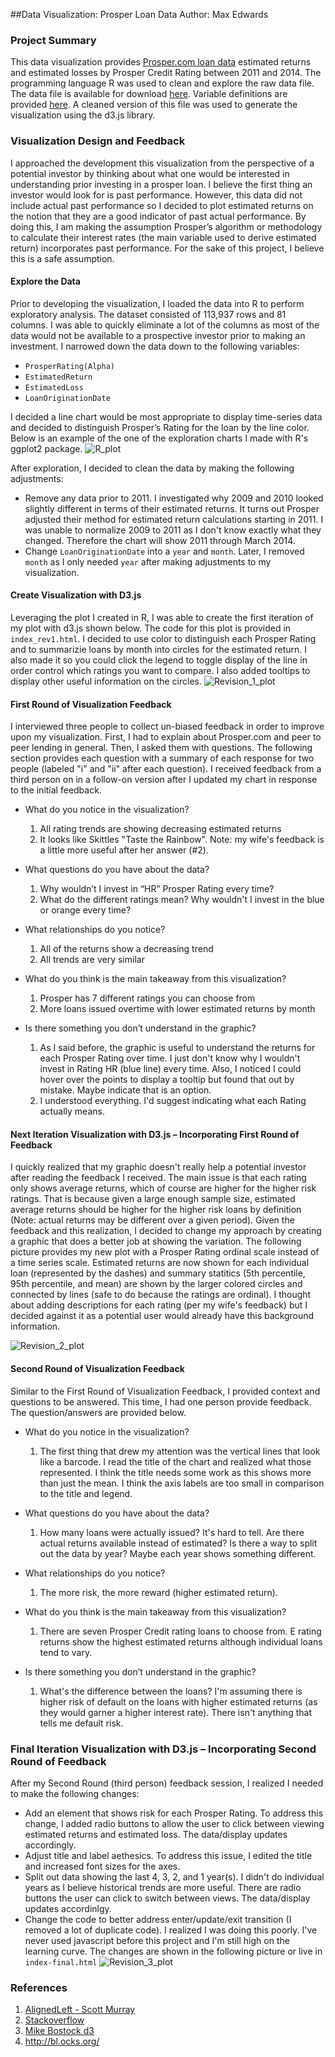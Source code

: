 ##Data Visualization: Prosper Loan Data
Author: Max Edwards

### Project Summary
This data visualization provides [Prosper.com loan data](https://www.prosper.com/) estimated returns and estimated losses by Prosper Credit Rating between 2011 and 2014. The programming language R was used to clean and explore the raw data file. The data file is available for download [here](https://www.google.com/url?q=https://s3.amazonaws.com/udacity-hosted-downloads/ud651/prosperLoanData.csv&sa=D&usg=AFQjCNGy13Kf5et82IoAUpLX68qW61M8DA). Variable definitions are provided [here](https://docs.google.com/spreadsheets/d/1gDyi_L4UvIrLTEC6Wri5nbaMmkGmLQBk-Yx3z0XDEtI/edit#gid=0). A cleaned version of this file was used to generate the visualization using the d3.js library.

### Visualization Design and Feedback
I approached the development this visualization from the perspective of a potential investor by thinking about what one would be interested in understanding prior investing in a prosper loan.  I believe the first thing an investor would look for is past performance. However, this data did not include actual past performance so I decided to plot estimated returns on the notion that they are a good indicator of past actual performance. By doing this, I am making the assumption Prosper’s algorithm or methodology to calculate their interest rates (the main variable used to derive estimated return) incorporates past performance. For the sake of this project, I believe this is a safe assumption.

#### Explore the Data
Prior to developing the visualization, I loaded the data into R to perform exploratory analysis. The dataset consisted of 113,937 rows and 81 columns. I was able to quickly eliminate a lot of the columns as most of the data would not be available to a prospective investor prior to making an investment. I narrowed down the data down to the following variables:
- `ProsperRating(Alpha)`
- `EstimatedReturn`
- `EstimatedLoss`
- `LoanOriginationDate`

I decided a line chart would be most appropriate to display time-series data and decided to distinguish Prosper’s Rating for the loan by the line color. Below is an example of the one of the exploration charts I made with R's ggplot2 package.
![R_plot](https://github.com/medwards147/Udacity_Data_Visualization_Project_6/blob/master/plots/prosper_returns_losses_facet.png)

After exploration, I decided to clean the data by making the following adjustments:
- Remove any data prior to 2011. I investigated why 2009 and 2010 looked slightly different in terms of their estimated returns. It turns out Prosper adjusted their method for estimated return calculations starting in 2011. I was unable to normalize 2009 to 2011 as I don't know exactly what they changed. Therefore the chart will show 2011 through March 2014. 
- Change `LoanOriginationDate` into a `year` and `month`. Later, I removed `month` as I only needed `year` after making adjustments to my visualization.

#### Create Visualization with D3.js
Leveraging the plot I created in R, I was able to create the first iteration of my plot with d3.js shown below. The code for this plot is provided in `index_rev1.html`. I decided to use color to distinguish each Prosper Rating and to summarizie loans by month into circles for the estimated return. I also made it so you could click the legend to toggle display of the line in order control which ratings you want to compare. I also added tooltips to display other useful information on the circles.
![Revision_1_plot](https://github.com/medwards147/Udacity_Data_Visualization_Project_6/blob/master/plots/rev1_timeseries_screenshot.png)

#### First Round of Visualization Feedback
I interviewed three people to collect un-biased feedback in order to improve upon my visualization.  First, I had to explain about Prosper.com and peer to peer lending in general. Then, I asked them with questions. The following section provides each question with a summary of each response for two people (labeled "i" and "ii" after each question). I received feedback from a third person on in a follow-on version after I updated my chart in response to the initial feedback.

- What do you notice in the visualization?
    1. All rating trends are showing decreasing estimated returns
    2. It looks like Skittles "Taste the Rainbow". 
Note: my wife's feedback is a little more useful after her answer (#2).

- What questions do you have about the data?
    1. Why wouldn’t I invest in “HR” Prosper Rating every time? 
    2.  What do the different ratings mean? Why wouldn't I invest in the blue or orange every time?

- What relationships do you notice?
    1. All of the returns show a decreasing trend
    2. All trends are very similar
	
- What do you think is the main takeaway from this visualization?
    1. Prosper has 7 different ratings you can choose from
    2. More loans issued overtime with lower estimated returns by month

- Is there something you don’t understand in the graphic?
	1. As I said before, the graphic is useful to understand the returns for each Prosper Rating over time. I just don't know why I wouldn't invest in	Rating HR (blue line) every time. Also, I noticed I could hover over the points to display a tooltip but found that out by mistake. Maybe indicate that is an option. 
	2. I understood everything. I'd suggest indicating what each Rating actually means. 

#### Next Iteration Visualization with D3.js – Incorporating First Round of Feedback
I quickly realized that my graphic doesn't really help a potential investor after reading the feedback I received. The main issue is that each rating only shows average returns, which of course are higher for the higher risk ratings. That is because given a large enough sample size, estimated average returns should be higher for the higher risk loans by definition (Note: actual returns may be different over a given period). Given the feedback and this realization, I decided to change my approach by creating a graphic that does a better job at showing the variation. The following picture provides my new plot with a Prosper Rating ordinal scale instead of a time series scale. Estimated returns are now shown for each individual loan (represented by the dashes) and summary statitics (5th percentile, 95th percentile, and mean) are shown by the larger colored circles and connected by lines (safe to do because the ratings are ordinal). I thought about adding descriptions for each rating (per my wife's feedback) but I decided against it as a potential user would already have this background information.

![Revision_2_plot](https://github.com/medwards147/Udacity_Data_Visualization_Project_6/blob/master/plots/rev2_ordinal_screenshot.png)

#### Second Round of Visualization Feedback 
Similar to the First Round of Visualization Feedback, I provided context and questions to be answered. This time, I had one person provide feedback. The question/answers are provided below.

- What do you notice in the visualization?
    1. The first thing that drew my attention was the vertical lines that look like a barcode. I read the title of the chart and realized what those represented. I think the title needs some work as this shows more than just the mean. I think the axis labels are too small in comparison to the title and legend.

- What questions do you have about the data?
    1. How many loans were actually issued? It's hard to tell. Are there actual returns available instead of estimated? Is there a way to split out the data by year? Maybe each year shows something different.

- What relationships do you notice?
    1. The more risk, the more reward (higher estimated return). 

- What do you think is the main takeaway from this visualization?
    1. There are seven Prosper Credit rating loans to choose from. E rating returns show the highest estimated returns although individual loans tend to vary.

- Is there something you don’t understand in the graphic?
	1. What's the difference between the loans? I'm assuming there is higher risk of default on the loans with higher estimated returns (as they would garner a higher interest rate). There isn't anything that tells me default risk.

### Final Iteration Visualization with D3.js – Incorporating Second Round of Feedback
After my Second Round (third person) feedback session, I realized I needed to make the following changes:
- Add an element that shows risk for each Prosper Rating. To address this change, I added radio buttons to allow the user to click between viewing estimated returns and estimated loss. The data/display updates accordingly.
- Adjust title and label aethesics. To address this issue, I edited the title and increased font sizes for the axes.
- Split out data showing the last 4, 3, 2, and 1 year(s). I didn't do individual years as I believe historical trends are more useful. There are radio buttons the user can click to switch between views. The data/display updates accordinlgy.
- Change the code to better address enter/update/exit transition (I removed a lot of duplicate code). I realized I was doing this poorly. I've never used javascript before this project and I'm still high on the learning curve. 
The changes are shown in the following picture or live in `index-final.html`
![Revision_3_plot](https://github.com/medwards147/Udacity_Data_Visualization_Project_6/blob/master/plots/final_rev.png)


### References
1.	[AlignedLeft - Scott Murray](http://alignedleft.com/tutorials/d3)
2.	[Stackoverflow](http://stackoverflow.com)
3.  [Mike Bostock d3](https://github.com/mbostock/d3/)
4.  http://bl.ocks.org/
